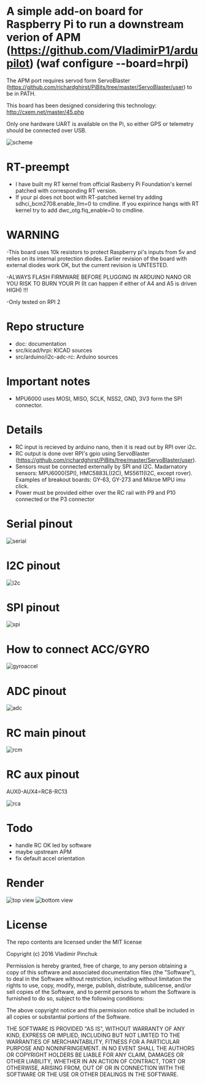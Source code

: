 # A simple add-on board for Raspberry Pi to run a downstream verion of APM (https://github.com/VladimirP1/ardupilot) (waf configure --board=hrpi)

The APM port requires servod form ServoBlaster (https://github.com/richardghirst/PiBits/tree/master/ServoBlaster/user) to be in PATH.

This board has been designed considering this technology: http://cxem.net/master/45.php

Only one hardware UART is available on the Pi, so either GPS or telemetry should be connected over USB.

![scheme](https://raw.githubusercontent.com/VladimirP1/hardware-hrpi/master/doc/scheme.png "Diagram")

# RT-preempt

- I have built my RT kernel from official Rasberry Pi Foundation's kernel patched with corresponding RT version.
- If your pi does not boot with RT-patched kernel try adding sdhci_bcm2708.enable_llm=0 to cmdline. If you expirince hangs with RT kernel try to add dwc_otg.fiq_enable=0 to cmdline.

# WARNING
-This board uses 10k resistors to protect Raspberry pi's inputs from 5v and relies on its internal protection diodes.
Earlier revision of the board with external diodes work OK, but the current revision is UNTESTED.

-ALWAYS FLASH FIRMWARE BEFORE PLUGGING IN ARDUINO NANO OR YOU RISK TO BURN YOUR PI (It can happen if either of A4 and A5 is driven HIGH) !!!

-Only tested on RPI 2

# Repo structure
- doc: documentation
- src/kicad/hrpi: KICAD sources
- src/arduino/i2c-adc-rc: Arduino sources

# Important notes
- MPU6000 uses MOSI, MISO, SCLK, NSS2, GND, 3V3 form the SPI connector.

# Details
- RC input is recieved by arduino nano, then it is read out by RPI over i2c.
- RC output is done over RPI's gpio using ServoBlaster (https://github.com/richardghirst/PiBits/tree/master/ServoBlaster/user).
- Sensors must be connected externally by SPI and I2C. Madarnatory sensors: MPU6000(SPI), HMC5883L(I2C), MS5611(I2C, except rover).
Examples of breakout boards: GY-63, GY-273 and Mikroe MPU imu click.
- Power must be provided either over the RC rail with P9 and P10 connected or the P3 connector


# Serial pinout
![serial](https://raw.githubusercontent.com/VladimirP1/hardware-hrpi/master/doc/SERIAL.png)

# I2C pinout
![i2c](https://raw.githubusercontent.com/VladimirP1/hardware-hrpi/master/doc/I2C.png)

# SPI pinout
![spi](https://raw.githubusercontent.com/VladimirP1/hardware-hrpi/master/doc/SPI.png)

# How to connect ACC/GYRO
![gyroaccel](https://raw.githubusercontent.com/VladimirP1/hardware-hrpi/master/doc/mpu_imu_click.png)

# ADC pinout
![adc](https://raw.githubusercontent.com/VladimirP1/hardware-hrpi/master/doc/ADC.png)

# RC main pinout
![rcm](https://raw.githubusercontent.com/VladimirP1/hardware-hrpi/master/doc/RCm.png)

# RC aux pinout
AUX0-AUX4=RC8-RC13

![rca](https://raw.githubusercontent.com/VladimirP1/hardware-hrpi/master/doc/RCa.png)

# Todo
- handle RC OK led by software
- maybe upstream APM
- fix default accel orientation

# Render
![top view](https://raw.githubusercontent.com/VladimirP1/hardware-hrpi/master/doc/top1.png "HRPI top view")
![bottom view](https://raw.githubusercontent.com/VladimirP1/hardware-hrpi/master/doc/bottom1.png "HRPI bottom view")

# License
The repo contents are licensed under the MIT license

Copyright (c) 2016 Vladimir Pinchuk

Permission is hereby granted, free of charge, to any person obtaining a copy of this software and associated documentation files (the "Software"), to deal 
in the Software without restriction, including without limitation the rights to use, copy, modify, merge, publish, distribute, sublicense, and/or sell copies of 
the Software, and to permit persons to whom the Software is furnished to do so, subject to the following conditions:

The above copyright notice and this permission notice shall be included in all copies or substantial portions of the Software.

THE SOFTWARE IS PROVIDED "AS IS", WITHOUT WARRANTY OF ANY KIND, EXPRESS OR IMPLIED, INCLUDING BUT NOT LIMITED TO THE WARRANTIES OF MERCHANTABILITY, FITNESS 
FOR A PARTICULAR PURPOSE AND NONINFRINGEMENT. IN NO EVENT SHALL THE AUTHORS OR COPYRIGHT HOLDERS BE LIABLE FOR ANY CLAIM, DAMAGES OR OTHER LIABILITY, WHETHER IN 
AN ACTION OF CONTRACT, TORT OR OTHERWISE, ARISING FROM, OUT OF OR IN CONNECTION WITH THE SOFTWARE OR THE USE OR OTHER DEALINGS IN THE SOFTWARE.

